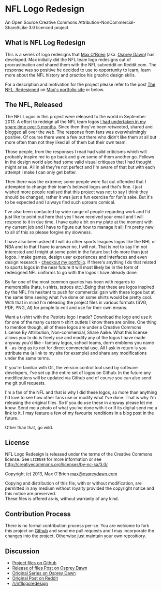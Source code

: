 NFL Logo Redesign
=================

An Open Source Creative Commons Attribution-NonCommercial-ShareALike 3.0 licenced project.

What is NFL Log Redesign
--------------------------

This is a series of logo redesigns that [Max O'Brien](http://www.ospreydawn.com/) (aka. [Osprey Dawn](http://www.ospreydawn.com/)) has developed. Max initially did the NFL team logo redesigns out of procrastination and shared them with the NFL subreddit on Reddit.com. The response was so positive he decided to use to opportunity to learn, learn more about the NFL history and practice his graphic design skills.

For a description and motivation for the project please refer to the post [The NFL, Redesigned](http://www.ospreydawn.com/blog/2013/09/16/nfl-redesign/) on [Max's portfolio site](http://www.ospreydawn.com/) or below.

The NFL, Released
-----------------

The NFL Logos in this project were released to the world in September 2013. A effort to redeign all the NFL team logos [I had undertaken in my spare time over 5 months](http://www.ospreydawn.com/blog/2013/09/16/nfl-redesign/). Since then they've been retweeted, shared and blogged all over the web. The response from fans was overwhelmingly positive. Of course there were a few out there who didn't like them at all but more often than not they liked all of them but their own team. 

Those people, from the responses I read had valid criticisms which will probably inspire me to go back and give some of them another go. Fellows in the design world also had some valid visual critiques that I had thought might arise. All in all they're not perfect and I'm aware of that but with each attempt I make I can only get better. 

Then there was the extreme; some people were flat out offended that I attempted to change their team's beloved logos and that's fine. I just wished more people realised that this project was not to say I think they should be changed, rather it was just a fun exercise for fun's sake. But it's to be expected and I always find such uproars comical.

I've also been contacted by wide range of people regarding work and I'd just like to point out here that yes I have received your email and I will respond to it in due time. I have quite a bit on my plate at the moment with my current job and I have to figure out how to manage it all; I'm pretty new to all of this so please forgive my slowness. 

I have also been asked if I will do other sports leagues logos like the NHL or NBA and to that I have to answer no, I will not. That is not to say I'm not interested and I might at some point in the future but I do more than just logos. I make games, design user experiences and interfaces and even design research - [checkout my portfolio](http://www.ospreydawn.com/). If there's anything I do that related to sports logos in the near future it will most likely be in the form of redesigned NFL uniforms to go with the logos I have already done.

By far one of the most common queries has been with regards to memorabilia (hats, t-shirts, tattoos etc.).Being that these are logos inspired by the NFL I'm hesitant to push for commercial gain with these logos but at the same time seeing what I've done on some shirts would be pretty cool. With that in mind I'm releasing the project files in various formats (SVG, PDF, PNG, AI) for people to edit and use for their own means. 

Want a t-shirt with the Patriots logo I made? Download the logo and use it for one of the many custom t-shirt outlets I know there are online. One thing to mention though, all of these logos are under a Creative Commons License By Attribution, Non-commercial, Share Aaike. What this license allows you to do is freely use and modify any of the logos I have made anyway you'd like - fantasy logos, school teams, dorm emblems you name it - as long as its not for direct commercial use. All I ask in return is you attribute me (a link to my site for example) and share any modifications under the same terms.

If you're familiar with Git, the version control tool used by software developers, I've set up the entire set of logos on Github. In the future any modifications will be updated via Github and of course you can also send me git pull requests.  

I'm a fan of the NFL and that is why I did these logos, so more than anything I'd love to see how other fans use or modify what I've done. That is why I'm releasing the original files. So if you do use these in anyway please let me know. Send me a photo of what you've done with it or if its digital send me a link to it. I may feature a few of my favourite renditions in a blog post in the future.

Other than that, go wild.

License
-------

NFL Logo Redesign is released under the terms of the Creative Commons license. See 
`LICENSE` for more information or see http://creativecommons.org/licenses/by-nc-sa/3.0/

Copyright (c) 2013, Max O'Brien <max@ospreydawn.com>

Copying and distribution of this file, with or without modification, are permitted in any 
medium without royalty provided the copyright notice and this notice are preserved.  
These files is offered as-is, without warranty of any kind.

Contribution Process
--------------------

There is no formal contribution process per-se. You are welcome to fork this project on [Github](http://github.com/ospreydawn/nfllogoredesign) and send me pull requests and I may incorporate the changes into the project. Otherwise just maintain your own repositiory.

Discussion
----------

* [Project files on Github](http://github.com/ospreydawn/nfllogoredesign)
* [Release of files Post on Osprey Dawn](http://www.ospreydawn.com/blog/2013/10/13/nfl-redesign-reflection/)
* [Original Series on Osprey Dawn](http://www.ospreydawn.com/blog/2013/09/16/nfl-redesign/)
* [Original Post on Reddit](http://www.reddit.com/r/nfl/comments/1mncot/)
* [/r/nfllogoredesign](http://www.reddit.com/r/nfllogoredesign)
